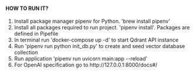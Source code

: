 <h4>HOW TO RUN IT?</h4>
<ol>
    <li>
        Install package manager pipenv for Python. 'brew install pipenv'
    </li>
    <li>
        Install all packages required to run project. 'pipenv install'. Packages are defined in Pipefile
    </li>
    <li>
        In terminal run 'docker-compose up -d' to start Qdrant API instance
    </li>
    <li>
        Run 'pipenv run python init_db.py' to create and seed vector database collection
    </li>
    <li>
        Run application 'pipenv run uvicorn main:app --reload'
    </li>
    <li>
        For OpenAI specification go to http://127.0.0.1:8000/docs#/
    </li>
</ol>
<br/>